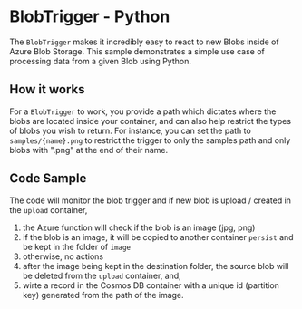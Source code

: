 # BlobTrigger - Python

The `BlobTrigger` makes it incredibly easy to react to new Blobs inside of Azure Blob Storage. This sample demonstrates a simple use case of processing data from a given Blob using Python.

## How it works

For a `BlobTrigger` to work, you provide a path which dictates where the blobs are located inside your container, and can also help restrict the types of blobs you wish to return. For instance, you can set the path to `samples/{name}.png` to restrict the trigger to only the samples path and only blobs with ".png" at the end of their name.

## Code Sample 
The code will monitor the blob trigger and if new blob is upload / created in the `upload` container,
1. the Azure function will check if the blob is an image (jpg, png)
2. if the blob is an image, it will be copied to another container `persist` and be kept in the folder of `image`
3. otherwise, no actions
4. after the image being kept in the destination folder, the source blob will be deleted from the `upload` container, and, 
5. wirte a record in the Cosmos DB container with a unique id (partition key) generated from the path of the image.